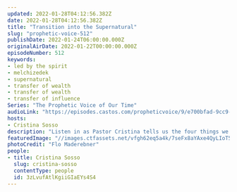 ```yaml
---
updated: 2022-01-28T04:12:56.382Z
date: 2022-01-28T04:12:56.382Z
title: "Transition into the Supernatural"
slug: "prophetic-voice-512"
publishDate: 2022-01-24T06:00:00.000Z
originalAirDate: 2022-01-22T00:00:00.000Z
episodeNumber: 512
keywords:
- led by the spirit
- melchizedek
- supernatural
- transfer of wealth
- transfer of wealth
- transfer of influence
Series: "The Prophetic Voice of Our Time"
audioLink: "https://episodes.castos.com/propheticvoice/9/e700bfad-9cc9-4873-a835-d48df5b6271f/02-22-23-22-The-Prophetic-Voice-of-our-Time-mixdown-.mp3"
hosts:
- Cristina Sosso
description: "Listen in as Pastor Cristina tells us the four things we must focus on: 1) the great commission. 2) Teaching and preaching the revelation of Christ. 3) Operating under the priesthood of Melchizedek, and 4) making disciples. We focus on these and continue to let God lead us so that we can be transitioned into the supernatural."
featuredImage: "//images.ctfassets.net/vfgh62eq5a4k/7seFx8aYAxe4QyLIoT5YQS/8896d680a2eea5ca0ba76c67a9133b02/pexels-flo-maderebner-755385__1_.jpg"
photoCredit: "Flo Maderebner"
people:
- title: Cristina Sosso
  slug: cristina-sosso
  contentType: people
  id: 3zLvufAtlKgiiGIaEYs4S4
---
```

